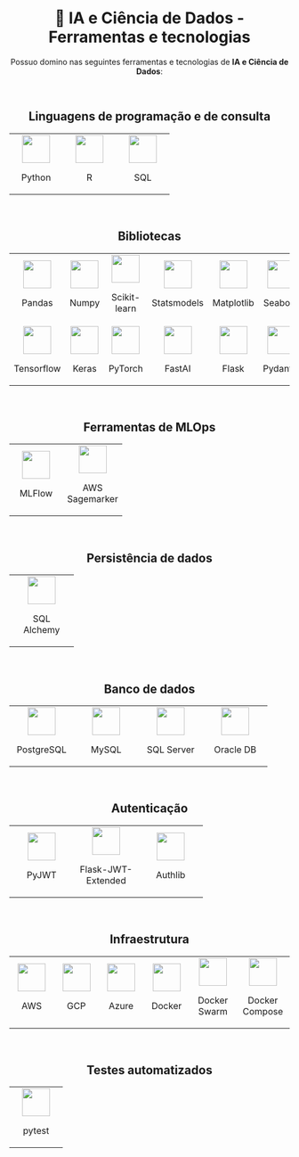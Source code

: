 <h1 align="center">🧠 IA e Ciência de Dados - Ferramentas e tecnologias</h1>

<p align="center">Possuo domino nas seguintes ferramentas e tecnologias de <strong>IA e Ciência de Dados</strong>:</p>
<br>

<h2 align="center">Linguagens de programação e de consulta</h2>

<table align="center">
  <tr>
    <td align="center" width="80">
      <img src="https://github-dbrazl.s3.us-east-1.amazonaws.com/dbrazl/logos/python.webp" width="50" height="50">
      <p>Python</p>
    </td>
    <td align="center" width="80">
      <img src="https://github-dbrazl.s3.us-east-1.amazonaws.com/dbrazl/logos/r.png" width="50" height="50">
      <p>R</p>
    </td>
    <td align="center" width="80">
      <img src="https://github-dbrazl.s3.us-east-1.amazonaws.com/dbrazl/logos/sql.png" width="50" height="50">
      <p>SQL</p>
    </td>
  </tr>
</table>
<br>

<h2 align="center">Bibliotecas</h2>

<table align="center">
  <tr>
    <td align="center" width="80">
      <img src="https://github-dbrazl.s3.us-east-1.amazonaws.com/dbrazl/logos/pandas.svg" width="50" height="50">
      <p>Pandas</p>
    </td>
    <td align="center" width="80">
      <img src="https://github-dbrazl.s3.us-east-1.amazonaws.com/dbrazl/logos/numpy.png" width="50" height="50">
      <p>Numpy</p>
    </td>
    <td align="center" width="80">
      <img src="https://github-dbrazl.s3.us-east-1.amazonaws.com/dbrazl/logos/scikit.learn.webp" width="50" height="50">
      <p>Scikit-learn</p>
    </td>
    <td align="center" width="80">
      <img src="https://github-dbrazl.s3.us-east-1.amazonaws.com/dbrazl/logos/statsmodels.svg" width="50" height="50">
      <p>Statsmodels</p>
    </td>
    <td align="center" width="80">
      <img src="https://github-dbrazl.s3.us-east-1.amazonaws.com/dbrazl/logos/matplotlib.png" width="50" height="50">
      <p>Matplotlib</p>
    </td>
    <td align="center" width="80">
      <img src="https://github-dbrazl.s3.us-east-1.amazonaws.com/dbrazl/logos/seaborn.svg" width="50" height="50">
      <p>Seaborn</p>
    </td>
  </tr>

  <tr>
    <td align="center" width="80">
      <img src="https://github-dbrazl.s3.us-east-1.amazonaws.com/dbrazl/logos/tensorflow.png" width="50" height="50">
      <p>Tensorflow</p>
    </td>
    <td align="center" width="80">
      <img src="https://github-dbrazl.s3.us-east-1.amazonaws.com/dbrazl/logos/keras.png" width="50" height="50">
      <p>Keras</p>
    </td>
    <td align="center" width="80">
      <img src="https://github-dbrazl.s3.us-east-1.amazonaws.com/dbrazl/logos/pytorch.png" width="50" height="50">
      <p>PyTorch</p>
    </td>
    <td align="center" width="80">
      <img src="https://github-dbrazl.s3.us-east-1.amazonaws.com/dbrazl/logos/fastai.png" width="50" height="50">
      <p>FastAI</p>
    </td>
    <td align="center" width="100">
      <img src="https://github-dbrazl.s3.us-east-1.amazonaws.com/dbrazl/logos/flask.svg" width="50" height="50">
      <p>Flask</p>
    </td>
    <td align="center" width="100">
      <img src="https://github-dbrazl.s3.us-east-1.amazonaws.com/dbrazl/logos/pydantic.svg" width="50" height="50">
      <p>Pydantic</p>
    </td>
  </tr>
</table>
<br>

<h2 align="center">Ferramentas de MLOps</h2>

<table align="center">
  <tr>
    <td align="center" width="80">
      <img src="https://github-dbrazl.s3.us-east-1.amazonaws.com/dbrazl/logos/mlflow.png" width="50" height="50">
      <p>MLFlow</p>
    </td>
    <td align="center" width="80">
      <img src="https://github-dbrazl.s3.us-east-1.amazonaws.com/dbrazl/logos/aws.sagemaker.jpg" width="50" height="50">
      <p>AWS Sagemarker</p>
    </td>
  </tr>
</table>
<br>

<h2 align="center">Persistência de dados</h2>

<table align="center">
  <tr>
    <td align="center" width="100">
      <img src="https://github-dbrazl.s3.us-east-1.amazonaws.com/dbrazl/logos/sql.alchemy.png" width="50" height="50">
      <p>SQL Alchemy</p>
    </td>
  </tr>
</table>
<br>

<h2 align="center">Banco de dados</h2>

<table align="center">
  <tr>
    <td align="center" width="100">
      <img src="https://github-dbrazl.s3.us-east-1.amazonaws.com/dbrazl/logos/postgresql.png" width="50" height="50">
      <p>PostgreSQL</p>
    </td>
    <td align="center" width="100">
      <img src="https://github-dbrazl.s3.us-east-1.amazonaws.com/dbrazl/logos/mysql.png" width="50" height="50">
      <p>MySQL</p>
    </td>
    <td align="center" width="100">
      <img src="https://github-dbrazl.s3.us-east-1.amazonaws.com/dbrazl/logos/sql.server.png" width="50" height="50">
      <p>SQL Server</p>
    </td>
    <td align="center" width="100">
      <img src="https://github-dbrazl.s3.us-east-1.amazonaws.com/dbrazl/logos/oracle.png" width="50" height="50">
      <p>Oracle DB</p>
    </td>
  </tr>
</table>
<br>

<h2 align="center">Autenticação</h2>

<table align="center">
  <tr>
    <td align="center" width="100">
      <img src="https://github-dbrazl.s3.us-east-1.amazonaws.com/dbrazl/logos/python.webp" width="50" height="50">
      <p>PyJWT</p>
    </td>
    <td align="center" width="100">
      <img src="https://github-dbrazl.s3.us-east-1.amazonaws.com/dbrazl/logos/python.webp" width="50" height="50">
      <p>Flask-JWT-Extended</p>
    </td>
    <td align="center" width="100">
      <img src="https://github-dbrazl.s3.us-east-1.amazonaws.com/dbrazl/logos/authlib.png" width="50" height="50">
      <p>Authlib</p>
    </td>
  </tr>
</table>
<br>

<h2 align="center">Infraestrutura</h2>

<table align="center">
  <tr>
    <td align="center" width="100">
      <img src="https://github-dbrazl.s3.us-east-1.amazonaws.com/dbrazl/logos/aws.webp" width="50" height="50">
      <p>AWS</p>
    </td>
    <td align="center" width="100">
      <img src="https://github-dbrazl.s3.us-east-1.amazonaws.com/dbrazl/logos/gcp.png" width="50" height="50">
      <p>GCP</p>
    </td>
    <td align="center" width="100">
      <img src="https://github-dbrazl.s3.us-east-1.amazonaws.com/dbrazl/logos/azure.webp" width="50" height="50">
      <p>Azure</p>
    </td>
    <td align="center" width="100">
      <img src="https://github-dbrazl.s3.us-east-1.amazonaws.com/dbrazl/logos/docker.png" width="50" height="50">
      <p>Docker</p>
    </td>
    <td align="center" width="100">
      <img src="https://github-dbrazl.s3.us-east-1.amazonaws.com/dbrazl/logos/docker.swarm.png" width="50" height="50">
      <p>Docker Swarm</p>
    </td>
    <td align="center" width="100">
      <img src="https://github-dbrazl.s3.us-east-1.amazonaws.com/dbrazl/logos/docker.compose.png" width="50" height="50">
      <p>Docker Compose</p>
    </td>
  </tr>
</table>
<br>

<h2 align="center">Testes automatizados</h2>

<table align="center">
  <tr>
    <td align="center" width="80">
      <img src="https://github-dbrazl.s3.us-east-1.amazonaws.com/dbrazl/logos/pytest.png" width="50" height="50">
      <p>pytest</p>
    </td>
  </tr>
</table>
